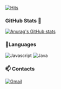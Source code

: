 [![Hits](https://hits.seeyoufarm.com/api/count/incr/badge.svg?url=https%3A%2F%2Fgithub.com%2Fsogom&count_bg=%2379C83D&title_bg=%23555555&icon=&icon_color=%23E7E7E7&title=hits&edge_flat=false)](https://hits.seeyoufarm.com)
</br>
### GitHub Stats 🎈
[![Anurag's GitHub stats](https://github-readme-stats.vercel.app/api?username=sogom)](https://github.com/anuraghazra/github-readme-stats)
</br>
### 🔭Languages
![Javascript](https://img.shields.io/badge/JavaScript-F7DF1E?style=plastic&logo=JavaScript&logoColor=white)
![Java](https://img.shields.io/badge/Java-007396?style=plastic&logo=Java&logoColor=white)
</br>
###  📫 Contacts
[![Gmail](https://img.shields.io/badge/Gmail-d14836?style=flat-square&logo=Gmail&logoColor=white&link=mailto:yjw5615@gmail.com)](mailto:yjw5615@gmail.com)



<!--
### Hi there 👋
**sogom/sogom** is a ✨ _special_ ✨ repository because its `README.md` (this file) appears on your GitHub profile.

Here are some ideas to get you started:

- 🔭 I’m currently working on ...
- 🌱 I’m currently learning ...
- 👯 I’m looking to collaborate on ...
- 🤔 I’m looking for help with ...
- 💬 Ask me about ...
- 📫 How to reach me: ...
- 😄 Pronouns: ...
- ⚡ Fun fact: ...
-->
